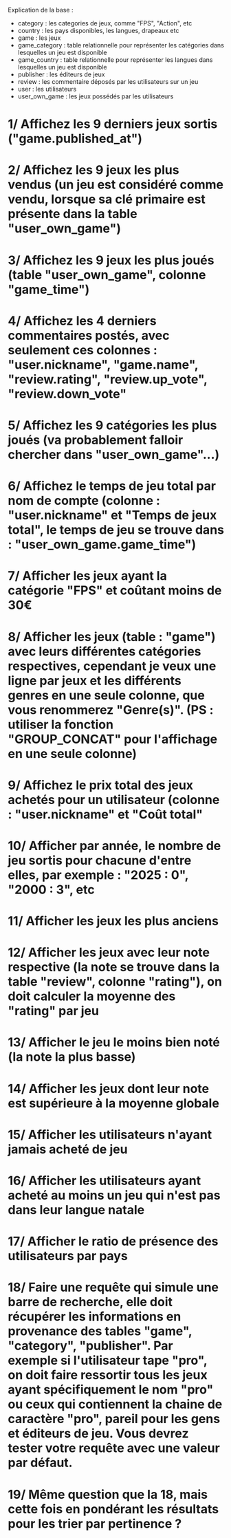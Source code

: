 
Explication de la base :
- category : les categories de jeux, comme "FPS", "Action", etc
- country : les pays disponibles, les langues, drapeaux etc
- game : les jeux
- game_category : table relationnelle pour représenter les catégories dans lesquelles un jeu est disponible
- game_country : table relationnelle pour représenter les langues dans lesquelles un jeu est disponible
- publisher : les éditeurs de jeux
- review : les commentaire déposés par les utilisateurs sur un jeu
- user : les utilisateurs
- user_own_game : les jeux possédés par les utilisateurs

# 1/ Affichez les 9 derniers jeux sortis ("game.published_at")

# 2/ Affichez les 9 jeux les plus vendus (un jeu est considéré comme vendu, lorsque sa clé primaire est présente dans la table "user_own_game")

# 3/ Affichez les 9 jeux les plus joués (table "user_own_game", colonne "game_time")

# 4/ Affichez les 4 derniers commentaires postés, avec seulement ces colonnes : "user.nickname", "game.name", "review.rating", "review.up_vote", "review.down_vote"

# 5/ Affichez les 9 catégories les plus joués (va probablement falloir chercher dans "user_own_game"...)

# 6/ Affichez le temps de jeu total par nom de compte (colonne : "user.nickname" et "Temps de jeux total", le temps de jeu se trouve dans : "user_own_game.game_time")

# 7/ Afficher les jeux ayant la catégorie "FPS" et coûtant moins de 30€

# 8/ Afficher les jeux (table : "game") avec leurs différentes catégories respectives, cependant je veux une ligne par jeux et les différents genres en une seule colonne, que vous renommerez "Genre(s)". (PS : utiliser la fonction "GROUP_CONCAT" pour l'affichage en une seule colonne)

# 9/ Affichez le prix total des jeux achetés pour un utilisateur (colonne : "user.nickname" et "Coût total"

# 10/ Afficher par année, le nombre de jeu sortis pour chacune d'entre elles, par exemple : "2025 : 0", "2000 : 3", etc

# 11/ Afficher les jeux les plus anciens

# 12/ Afficher les jeux avec leur note respective (la note se trouve dans la table "review", colonne "rating"), on doit calculer la moyenne des "rating" par jeu

# 13/ Afficher le jeu le moins bien noté (la note la plus basse)

# 14/ Afficher les jeux dont leur note est supérieure à la moyenne globale

# 15/ Afficher les utilisateurs n'ayant jamais acheté de jeu

# 16/ Afficher les utilisateurs ayant acheté au moins un jeu qui n'est pas dans leur langue natale

# 17/ Afficher le ratio de présence des utilisateurs par pays

# 18/ Faire une requête qui simule une barre de recherche, elle doit récupérer les informations en provenance des tables "game", "category", "publisher". Par exemple si l'utilisateur tape "pro", on doit faire ressortir tous les jeux ayant spécifiquement le nom "pro" ou ceux qui contiennent la chaine de caractère "pro", pareil pour les gens et éditeurs de jeu. Vous devrez tester votre requête avec une valeur par défaut.

# 19/ Même question que la 18, mais cette fois en pondérant les résultats pour les trier par pertinence ?